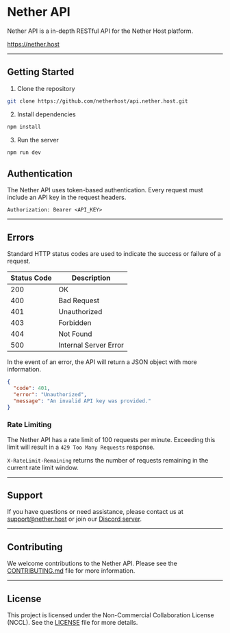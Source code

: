 # Nether API

Nether API is a in-depth RESTful API for the Nether Host platform.

https://nether.host

---

## Getting Started

1. Clone the repository

```bash
git clone https://github.com/netherhost/api.nether.host.git
```

2. Install dependencies

```bash
npm install
```

3. Run the server

```bash
npm run dev
```

## Authentication

The Nether API uses token-based authentication. Every request must include an API key in the request headers.

```
Authorization: Bearer <API_KEY>
```

---

## Errors

Standard HTTP status codes are used to indicate the success or failure of a request.

| Status Code | Description           |
| ----------- | --------------------- |
| 200         | OK                    |
| 400         | Bad Request           |
| 401         | Unauthorized          |
| 403         | Forbidden             |
| 404         | Not Found             |
| 500         | Internal Server Error |

In the event of an error, the API will return a JSON object with more information.

```json
{
  "code": 401,
  "error": "Unauthorized",
  "message": "An invalid API key was provided."
}
```

### Rate Limiting

The Nether API has a rate limit of 100 requests per minute. Exceeding this limit will result in a `429 Too Many Requests` response.

`X-RateLimit-Remaining` returns the number of requests remaining in the current rate limit window.

---

## Support

If you have questions or need assistance, please contact us at [support@nether.host](mailto:support@nether.host) or join our [Discord server](https://discord.gg/netherhost).

---

## Contributing

We welcome contributions to the Nether API. Please see the [CONTRIBUTING.md](CONTRIBUTING.md) file for more information.

---

## License

This project is licensed under the Non-Commercial Collaboration License (NCCL). See the [LICENSE](LICENSE) file for more details.
